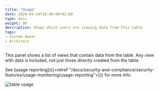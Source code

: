 ```yaml
---
title: "Usage"
date: 2020-04-24T16:40:00+01:00
type: docs
weight: 90
description: Shows which users are viewing data from this table
tags:
- System Owner
- Architect
---
```

This panel shows a list of views that contain data from the table. Any view with data is included, not just those directly created from the table.

See [usage reporting]({{<relref "/docs/security-and-compliance/security-features/usage-monitoring/usage-reporting">}}) for more info.

![table usage](/new-table-usage.png)